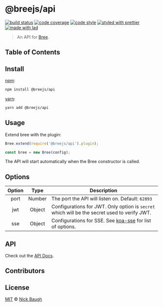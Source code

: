 # @breejs/api

[![build status](https://github.com/breejs/ts-worker/actions/workflows/ci.yml/badge.svg)](https://github.com/breejs/ts-worker/actions/workflows/ci.yml)
[![code coverage](https://img.shields.io/codecov/c/github/breejs/api.svg)](https://codecov.io/gh/breejs/api)
[![code style](https://img.shields.io/badge/code_style-XO-5ed9c7.svg)](https://github.com/sindresorhus/xo)
[![styled with prettier](https://img.shields.io/badge/styled_with-prettier-ff69b4.svg)](https://github.com/prettier/prettier)
[![made with lad](https://img.shields.io/badge/made_with-lad-95CC28.svg)](https://lad.js.org)

> An API for [Bree][].

## Table of Contents


## Install

[npm][]:

```sh
npm install @breejs/api
```

[yarn][]:

```sh
yarn add @breejs/api
```

## Usage

Extend bree with the plugin:

```js
Bree.extend(require('@breejs/api').plugin);

const bree = new Bree(config);
```

The API will start automatically when the Bree constructor is called.

## Options

| Option   | Type     | Description                                                                                    |
| :------: | :------: | ---------------------------------------------------------------------------------------------- |
| port     | Number   | The port the API will listen on. Default: `62893`                                              |
| jwt      | Object   | Configurations for JWT. Only option is `secret` which will be the secret used to verify JWT.   |
| sse      | Object   | Configurations for SSE. See [koa-sse][] for list of options.                                   |

## API

Check out the [API Docs](https://documenter.getpostman.com/view/17142435/TzzDLbNG).

## Contributors


## License

[MIT](LICENSE) © [Nick Baugh](http://niftylettuce.com/)

##

[npm]: https://www.npmjs.com/

[yarn]: https://yarnpkg.com/

[Bree]: https://jobscheduler.net/#/

[koa-sse]: https://github.com/yklykl530/koa-sse

